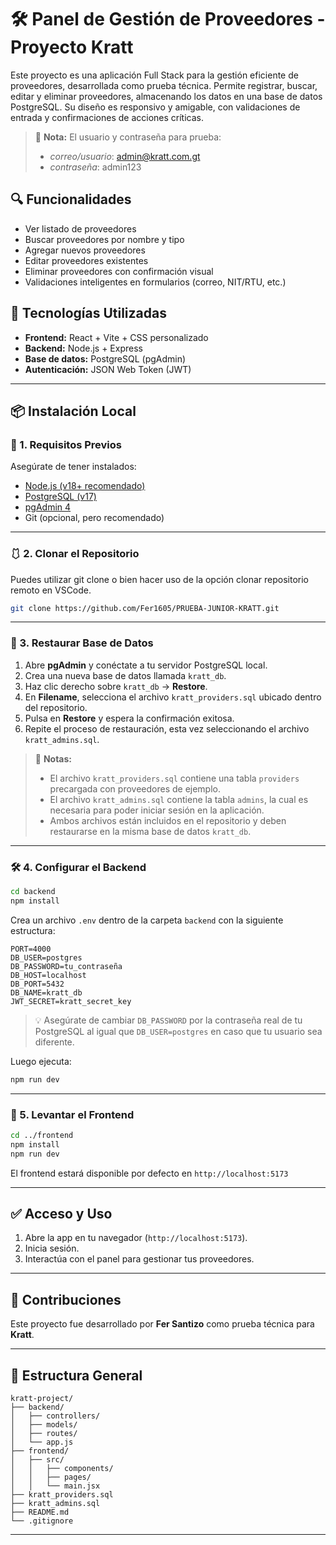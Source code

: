 # 🛠️ Panel de Gestión de Proveedores - Proyecto Kratt

Este proyecto es una aplicación Full Stack para la gestión eficiente de proveedores, desarrollada como prueba técnica. Permite registrar, buscar, editar y eliminar proveedores, almacenando los datos en una base de datos PostgreSQL. Su diseño es responsivo y amigable, con validaciones de entrada y confirmaciones de acciones críticas.

> 📌 **Nota:** El usuario y contraseña para prueba:
> - *correo/usuario*: admin@kratt.com.gt
> - *contraseña*: admin123

## 🔍 Funcionalidades

- Ver listado de proveedores
- Buscar proveedores por nombre y tipo
- Agregar nuevos proveedores
- Editar proveedores existentes
- Eliminar proveedores con confirmación visual
- Validaciones inteligentes en formularios (correo, NIT/RTU, etc.)

## 🧹 Tecnologías Utilizadas

- **Frontend:** React + Vite + CSS personalizado
- **Backend:** Node.js + Express
- **Base de datos:** PostgreSQL (pgAdmin)
- **Autenticación:** JSON Web Token (JWT)

---

## 📦 Instalación Local

### 🔧 1. Requisitos Previos

Asegúrate de tener instalados:

- [Node.js (v18+ recomendado)](https://nodejs.org/)
- [PostgreSQL (v17)](https://www.postgresql.org/)
- [pgAdmin 4](https://www.pgadmin.org/)
- Git (opcional, pero recomendado)

---

### 🩱 2. Clonar el Repositorio
Puedes utilizar git clone o bien hacer uso de la opción clonar repositorio remoto en VSCode.
```bash
git clone https://github.com/Fer1605/PRUEBA-JUNIOR-KRATT.git
```

---

### 📁 3. Restaurar Base de Datos

1. Abre **pgAdmin** y conéctate a tu servidor PostgreSQL local.
2. Crea una nueva base de datos llamada `kratt_db`.
3. Haz clic derecho sobre `kratt_db` → **Restore**.
4. En **Filename**, selecciona el archivo `kratt_providers.sql` ubicado dentro del repositorio.
5. Pulsa en **Restore** y espera la confirmación exitosa.
6. Repite el proceso de restauración, esta vez seleccionando el archivo `kratt_admins.sql`.

> 📌 **Notas:**
> - El archivo `kratt_providers.sql` contiene una tabla `providers` precargada con proveedores de ejemplo.
> - El archivo `kratt_admins.sql` contiene la tabla `admins`, la cual es necesaria para poder iniciar sesión en la aplicación.
> - Ambos archivos están incluidos en el repositorio y deben restaurarse en la misma base de datos `kratt_db`.

---

### 🛠️ 4. Configurar el Backend

```bash
cd backend
npm install
```

Crea un archivo `.env` dentro de la carpeta `backend` con la siguiente estructura:

```env
PORT=4000
DB_USER=postgres
DB_PASSWORD=tu_contraseña
DB_HOST=localhost
DB_PORT=5432
DB_NAME=kratt_db
JWT_SECRET=kratt_secret_key
```

> 💡 Asegúrate de cambiar `DB_PASSWORD` por la contraseña real de tu PostgreSQL al igual que `DB_USER=postgres` en caso que tu usuario sea diferente.

Luego ejecuta:

```bash
npm run dev
```

---

### 🎨 5. Levantar el Frontend

```bash
cd ../frontend
npm install
npm run dev
```

El frontend estará disponible por defecto en `http://localhost:5173`

---

## ✅ Acceso y Uso

1. Abre la app en tu navegador (`http://localhost:5173`).
2. Inicia sesión.
3. Interactúa con el panel para gestionar tus proveedores.

---

## 🤝 Contribuciones

Este proyecto fue desarrollado por **Fer Santizo** como prueba técnica para **Kratt**.

---

## 📂 Estructura General

```plaintext
kratt-project/
├── backend/
│   ├── controllers/
│   ├── models/
│   ├── routes/
│   └── app.js
├── frontend/
│   ├── src/
│   │   ├── components/
│   │   ├── pages/
│   │   └── main.jsx
├── kratt_providers.sql
├── kratt_admins.sql
├── README.md
└── .gitignore
```

---

